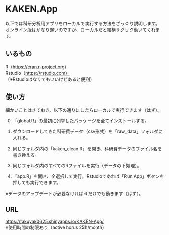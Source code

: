 # KAKEN.App

以下では科研分析用アプリをローカルで実行する方法をざっくり説明します。  
オンライン版はかなり遅いのですが、ローカルだと結構サクサク動いてくれます。

## いるもの
R（https://cran.r-project.org)  
Rstudio（https://rstudio.com）  
（※Rstudioはなくてもいいけどあると便利）

## 使い方
細かいことはさておき、以下の通りにしたらローカルで実行できます（はず）。

0. 「global.R」の最初に列挙したパッケージを全てインストールする。

1. ダウンロードしてきた科研費データ（csv形式）を「raw_data」フォルダに入れる。

2. 同じフォルダ内の「kaken_clean.R」を開き、科研費データのファイル名を書き換える。

3. 同じフォルダ内のすべてのRファイルを実行（データの下処理）。

4. 「app.R」を開き、全選択して実行。Rstudioであれば「Run App」ボタンを押しても実行できます。

※データのアップデートが必要なければ４だけでも動きます（はず）。


## URL
https://takuyak0625.shinyapps.io/KAKEN-App/  
※使用時間の制限あり（active horus 25h/month）
